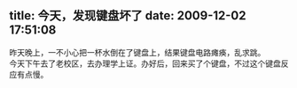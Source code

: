 title: 今天，发现键盘坏了
date: 2009-12-02 17:51:08
---

<p>
	昨天晚上，一不小心把一杯水倒在了键盘上，结果键盘电路瘫痪，乱求跳。<br />
	今天下午去了老校区，去办理学上证。办好后，回来买了个键盘，不过这个键盘反应有点慢。<!--++ plugin_code qcomic begin--></p>
